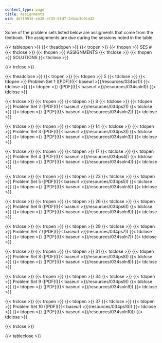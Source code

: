 ```yaml
---
content_type: page
title: Assignments
uid: 4e7f9918-eb20-ef35-9fd7-2d44c3d91442
---
```


Some of the problem sets listed below are assigments that come from the textbook. The assignments are due during the sessions noted in the table.

{{< tableopen >}}
{{< theadopen >}}
{{< tropen >}}
{{< thopen >}}
SES #
{{< thclose >}}
{{< thopen >}}
ASSIGNMENTS
{{< thclose >}}
{{< thopen >}}
SOLUTIONS
{{< thclose >}}

{{< trclose >}}

{{< theadclose >}}
{{< tropen >}}
{{< tdopen >}}
5
{{< tdclose >}}
{{< tdopen >}}
Problem Set 1 ([PDF]({{< baseurl >}}/resources/034ps1))
{{< tdclose >}}
{{< tdopen >}}
([PDF]({{< baseurl >}}/resources/034soln1))
{{< tdclose >}}

{{< trclose >}}
{{< tropen >}}
{{< tdopen >}}
8
{{< tdclose >}}
{{< tdopen >}}
Problem Set 2 ([PDF]({{< baseurl >}}/resources/034ps2))
{{< tdclose >}}
{{< tdopen >}}
([PDF]({{< baseurl >}}/resources/034soln2))
{{< tdclose >}}

{{< trclose >}}
{{< tropen >}}
{{< tdopen >}}
14
{{< tdclose >}}
{{< tdopen >}}
Problem Set 3 ([PDF]({{< baseurl >}}/resources/034ps3))
{{< tdclose >}}
{{< tdopen >}}
([PDF]({{< baseurl >}}/resources/034soln3))
{{< tdclose >}}

{{< trclose >}}
{{< tropen >}}
{{< tdopen >}}
17
{{< tdclose >}}
{{< tdopen >}}
Problem Set 4 ([PDF]({{< baseurl >}}/resources/034ps4))
{{< tdclose >}}
{{< tdopen >}}
([PDF]({{< baseurl >}}/resources/034soln4))
{{< tdclose >}}

{{< trclose >}}
{{< tropen >}}
{{< tdopen >}}
23
{{< tdclose >}}
{{< tdopen >}}
Problem Set 5 ([PDF]({{< baseurl >}}/resources/034ps5))
{{< tdclose >}}
{{< tdopen >}}
([PDF]({{< baseurl >}}/resources/034soln5))
{{< tdclose >}}

{{< trclose >}}
{{< tropen >}}
{{< tdopen >}}
26
{{< tdclose >}}
{{< tdopen >}}
Problem Set 6 ([PDF]({{< baseurl >}}/resources/034ps6))
{{< tdclose >}}
{{< tdopen >}}
([PDF]({{< baseurl >}}/resources/034soln6))
{{< tdclose >}}

{{< trclose >}}
{{< tropen >}}
{{< tdopen >}}
29
{{< tdclose >}}
{{< tdopen >}}
Problem Set 7 ([PDF]({{< baseurl >}}/resources/034ps7))
{{< tdclose >}}
{{< tdopen >}}
([PDF]({{< baseurl >}}/resources/034soln7))
{{< tdclose >}}

{{< trclose >}}
{{< tropen >}}
{{< tdopen >}}
31
{{< tdclose >}}
{{< tdopen >}}
Problem Set 8 ([PDF]({{< baseurl >}}/resources/034ps8))
{{< tdclose >}}
{{< tdopen >}}
([PDF]({{< baseurl >}}/resources/034soln8))
{{< tdclose >}}

{{< trclose >}}
{{< tropen >}}
{{< tdopen >}}
34
{{< tdclose >}}
{{< tdopen >}}
Problem Set 9 ([PDF]({{< baseurl >}}/resources/034ps9))
{{< tdclose >}}
{{< tdopen >}}
([PDF]({{< baseurl >}}/resources/034soln9))
{{< tdclose >}}

{{< trclose >}}
{{< tropen >}}
{{< tdopen >}}
37
{{< tdclose >}}
{{< tdopen >}}
Problem Set 10 ([PDF]({{< baseurl >}}/resources/034ps10))
{{< tdclose >}}
{{< tdopen >}}
([PDF]({{< baseurl >}}/resources/034soln10))
{{< tdclose >}}

{{< trclose >}}

{{< tableclose >}}